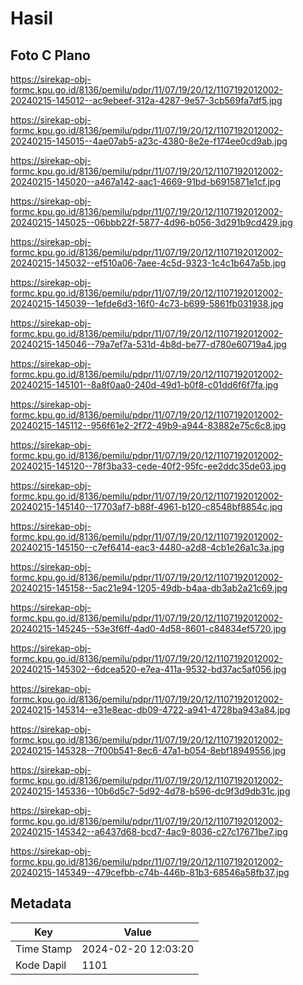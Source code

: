# Hasil

## Foto C Plano

https://sirekap-obj-formc.kpu.go.id/8136/pemilu/pdpr/11/07/19/20/12/1107192012002-20240215-145012--ac9ebeef-312a-4287-9e57-3cb569fa7df5.jpg

https://sirekap-obj-formc.kpu.go.id/8136/pemilu/pdpr/11/07/19/20/12/1107192012002-20240215-145015--4ae07ab5-a23c-4380-8e2e-f174ee0cd9ab.jpg

https://sirekap-obj-formc.kpu.go.id/8136/pemilu/pdpr/11/07/19/20/12/1107192012002-20240215-145020--a467a142-aac1-4669-91bd-b6915871e1cf.jpg

https://sirekap-obj-formc.kpu.go.id/8136/pemilu/pdpr/11/07/19/20/12/1107192012002-20240215-145025--06bbb22f-5877-4d96-b056-3d291b9cd429.jpg

https://sirekap-obj-formc.kpu.go.id/8136/pemilu/pdpr/11/07/19/20/12/1107192012002-20240215-145032--ef510a06-7aee-4c5d-9323-1c4c1b647a5b.jpg

https://sirekap-obj-formc.kpu.go.id/8136/pemilu/pdpr/11/07/19/20/12/1107192012002-20240215-145039--1efde6d3-16f0-4c73-b699-5861fb031938.jpg

https://sirekap-obj-formc.kpu.go.id/8136/pemilu/pdpr/11/07/19/20/12/1107192012002-20240215-145046--79a7ef7a-531d-4b8d-be77-d780e60719a4.jpg

https://sirekap-obj-formc.kpu.go.id/8136/pemilu/pdpr/11/07/19/20/12/1107192012002-20240215-145101--8a8f0aa0-240d-49d1-b0f8-c01dd6f6f7fa.jpg

https://sirekap-obj-formc.kpu.go.id/8136/pemilu/pdpr/11/07/19/20/12/1107192012002-20240215-145112--956f61e2-2f72-49b9-a944-83882e75c6c8.jpg

https://sirekap-obj-formc.kpu.go.id/8136/pemilu/pdpr/11/07/19/20/12/1107192012002-20240215-145120--78f3ba33-cede-40f2-95fc-ee2ddc35de03.jpg

https://sirekap-obj-formc.kpu.go.id/8136/pemilu/pdpr/11/07/19/20/12/1107192012002-20240215-145140--17703af7-b88f-4961-b120-c8548bf8854c.jpg

https://sirekap-obj-formc.kpu.go.id/8136/pemilu/pdpr/11/07/19/20/12/1107192012002-20240215-145150--c7ef6414-eac3-4480-a2d8-4cb1e26a1c3a.jpg

https://sirekap-obj-formc.kpu.go.id/8136/pemilu/pdpr/11/07/19/20/12/1107192012002-20240215-145158--5ac21e94-1205-49db-b4aa-db3ab2a21c69.jpg

https://sirekap-obj-formc.kpu.go.id/8136/pemilu/pdpr/11/07/19/20/12/1107192012002-20240215-145245--53e3f6ff-4ad0-4d58-8601-c84834ef5720.jpg

https://sirekap-obj-formc.kpu.go.id/8136/pemilu/pdpr/11/07/19/20/12/1107192012002-20240215-145302--6dcea520-e7ea-411a-9532-bd37ac5af056.jpg

https://sirekap-obj-formc.kpu.go.id/8136/pemilu/pdpr/11/07/19/20/12/1107192012002-20240215-145314--e31e8eac-db09-4722-a941-4728ba943a84.jpg

https://sirekap-obj-formc.kpu.go.id/8136/pemilu/pdpr/11/07/19/20/12/1107192012002-20240215-145328--7f00b541-8ec6-47a1-b054-8ebf18949556.jpg

https://sirekap-obj-formc.kpu.go.id/8136/pemilu/pdpr/11/07/19/20/12/1107192012002-20240215-145336--10b6d5c7-5d92-4d78-b596-dc9f3d9db31c.jpg

https://sirekap-obj-formc.kpu.go.id/8136/pemilu/pdpr/11/07/19/20/12/1107192012002-20240215-145342--a6437d68-bcd7-4ac9-8036-c27c17671be7.jpg

https://sirekap-obj-formc.kpu.go.id/8136/pemilu/pdpr/11/07/19/20/12/1107192012002-20240215-145349--479cefbb-c74b-446b-81b3-68546a58fb37.jpg


## Metadata

| Key        | Value               |
| ---------- | ------------------- |
| Time Stamp | 2024-02-20 12:03:20 |
| Kode Dapil | 1101                |



